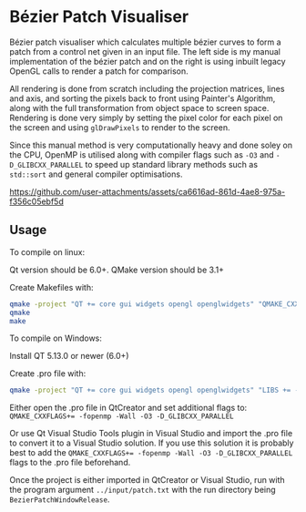 # Bézier Patch Visualiser

Bézier patch visualiser which calculates multiple bézier curves to form a patch from a control net given in an input file. The left side is my manual implementation of the bézier patch and on the right is using inbuilt legacy OpenGL calls to render a patch for comparison.

All rendering is done from scratch including the projection matrices, lines and axis, and sorting the pixels back to front using Painter's Algorithm, along with the full transformation from object space to screen space. Rendering is done very simply by setting the pixel color for each pixel on the screen and using `glDrawPixels` to render to the screen.

Since this manual method is very computationally heavy and done soley on the CPU, OpenMP is utilised along with compiler flags such as `-O3` and `-D_GLIBCXX_PARALLEL` to speed up standard library methods such as `std::sort` and general compiler optimisations.

https://github.com/user-attachments/assets/ca6616ad-861d-4ae8-975a-f356c05ebf5d

## Usage

To compile on linux:

Qt version should be 6.0+. QMake version should be 3.1+

Create Makefiles with:
```bash
qmake -project "QT += core gui widgets opengl openglwidgets" "QMAKE_CXXFLAGS+= -fopenmp -Wall" "LIBS += -lGL -lGLU -fopenmp"
qmake
make
```

To compile on Windows:

Install QT 5.13.0 or newer (6.0+)

Create .pro file with:
```bash
qmake -project "QT += core gui widgets opengl openglwidgets" "LIBS += -lOpengl32 -lglu32 -fopenmp"
```

Either open the .pro file in QtCreator and set additional flags to: `QMAKE_CXXFLAGS+= -fopenmp -Wall -O3 -D_GLIBCXX_PARALLEL`

Or use Qt Visual Studio Tools plugin in Visual Studio and import the .pro file to convert it to a Visual Studio solution. If you use this solution it is probably best to add the `QMAKE_CXXFLAGS+= -fopenmp -Wall -O3 -D_GLIBCXX_PARALLEL` flags to the .pro file beforehand.

Once the project is either imported in QtCreator or Visual Studio, run with the program argument `../input/patch.txt` with the run directory being `BezierPatchWindowRelease`.
